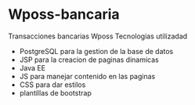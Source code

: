 # Wposs-bancaria
Transacciones bancarias Wposs
Tecnologias utilizadad
- PostgreSQL para la gestion de la base de datos
- JSP para la creacion de paginas dinamicas
- Java EE 
- JS para manejar contenido en las paginas
- CSS para dar estilos
- plantillas de bootstrap
